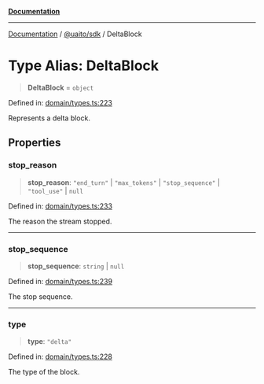 [**Documentation**](../../../README.md)

***

[Documentation](../../../README.md) / [@uaito/sdk](../README.md) / DeltaBlock

# Type Alias: DeltaBlock

> **DeltaBlock** = `object`

Defined in: [domain/types.ts:223](https://github.com/elribonazo/uaito/blob/329283f19d75a4623970a839744308f19ace5c16/packages/sdk/src/domain/types.ts#L223)

Represents a delta block.

## Properties

### stop\_reason

> **stop\_reason**: `"end_turn"` \| `"max_tokens"` \| `"stop_sequence"` \| `"tool_use"` \| `null`

Defined in: [domain/types.ts:233](https://github.com/elribonazo/uaito/blob/329283f19d75a4623970a839744308f19ace5c16/packages/sdk/src/domain/types.ts#L233)

The reason the stream stopped.

***

### stop\_sequence

> **stop\_sequence**: `string` \| `null`

Defined in: [domain/types.ts:239](https://github.com/elribonazo/uaito/blob/329283f19d75a4623970a839744308f19ace5c16/packages/sdk/src/domain/types.ts#L239)

The stop sequence.

***

### type

> **type**: `"delta"`

Defined in: [domain/types.ts:228](https://github.com/elribonazo/uaito/blob/329283f19d75a4623970a839744308f19ace5c16/packages/sdk/src/domain/types.ts#L228)

The type of the block.
